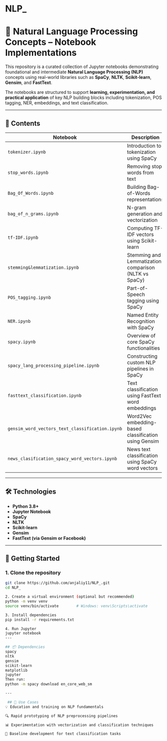# NLP_
# 🧠 Natural Language Processing Concepts – Notebook Implementations

This repository is a curated collection of Jupyter notebooks demonstrating foundational and intermediate **Natural Language Processing (NLP)** concepts using real-world libraries such as **SpaCy**, **NLTK**, **Scikit-learn**, **Gensim**, and **FastText**.

The notebooks are structured to support **learning, experimentation, and practical application** of key NLP building blocks including tokenization, POS tagging, NER, embeddings, and text classification.

---

## 📌 Contents

| Notebook | Description |
|----------|-------------|
| `tokenizer.ipynb` | Introduction to tokenization using SpaCy |
| `stop_words.ipynb` | Removing stop words from text |
| `Bag_Of_Words.ipynb` | Building Bag-of-Words representations |
| `bag_of_n_grams.ipynb` | N-gram generation and vectorization |
| `tf-IDF.ipynb` | Computing TF-IDF vectors using Scikit-learn |
| `stemming&lemmatization.ipynb` | Stemming and Lemmatization comparison (NLTK vs SpaCy) |
| `POS_tagging.ipynb` | Part-of-Speech tagging using SpaCy |
| `NER.ipynb` | Named Entity Recognition with SpaCy |
| `spacy.ipynb` | Overview of core SpaCy functionalities |
| `spacy_lang_processing_pipeline.ipynb` | Constructing custom NLP pipelines in SpaCy |
| `fasttext_classification.ipynb` | Text classification using FastText word embeddings |
| `gensim_word_vectors_text_classification.ipynb` | Word2Vec embedding-based classification using Gensim |
| `news_clasification_spacy_word_vectors.ipynb` | News text classification using SpaCy word vectors |

---


## 🛠️ Technologies

- **Python 3.8+**
- **Jupyter Notebook**
- **SpaCy**
- **NLTK**
- **Scikit-learn**
- **Gensim**
- **FastText (via Gensim or Facebook)**

---
## 🧪 Getting Started

### 1. Clone the repository
```bash
git clone https://github.com/anjaliy11/NLP_.git
cd NLP_

2. Create a virtual environment (optional but recommended)
python -m venv venv
source venv/bin/activate        # Windows: venv\Scripts\activate

3. Install dependencies
pip install -r requirements.txt

4. Run Jupyter
jupyter notebook
---

## 📦 Dependencies
spacy
nltk
gensim
scikit-learn
matplotlib
jupyter
Then run:
python -m spacy download en_core_web_sm

---

 ## 🎯 Use Cases
💡 Education and training on NLP fundamentals

🔍 Rapid prototyping of NLP preprocessing pipelines

📊 Experimentation with vectorization and classification techniques

🤖 Baseline development for text classification tasks















